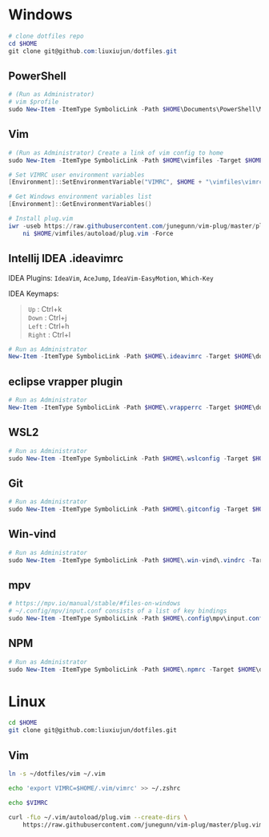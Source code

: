# Windows
``` powershell
# clone dotfiles repo
cd $HOME
git clone git@github.com:liuxiujun/dotfiles.git 
```

## PowerShell
``` powershell
# (Run as Administrator) 
# vim $profile
sudo New-Item -ItemType SymbolicLink -Path $HOME\Documents\PowerShell\Microsoft.PowerShell_profile.ps1 -Target $HOME\dotfiles\powershell\Microsoft.PowerShell_profile.ps1
```

## Vim 
``` powershell
# (Run as Administrator) Create a link of vim config to home
sudo New-Item -ItemType SymbolicLink -Path $HOME\vimfiles -Target $HOME\dotfiles\vim

# Set VIMRC user environment variables
[Environment]::SetEnvironmentVariable("VIMRC", $HOME + "\vimfiles\vimrc", "User")

# Get Windows environment variables list
[Environment]::GetEnvironmentVariables()

# Install plug.vim
iwr -useb https://raw.githubusercontent.com/junegunn/vim-plug/master/plug.vim |`
    ni $HOME/vimfiles/autoload/plug.vim -Force
```

## Intellij IDEA .ideavimrc
IDEA Plugins:
`IdeaVim`, `AceJump`, `IdeaVim-EasyMotion`, `Which-Key`

IDEA Keymaps: 
> `Up`      :   Ctrl+k  
> `Down`    :   Ctrl+j  
> `Left`    :   Ctrl+h  
> `Right`   :   Ctrl+l  

``` powershell
# Run as Administrator
New-Item -ItemType SymbolicLink -Path $HOME\.ideavimrc -Target $HOME\dotfiles\.ideavimrc
```
## eclipse vrapper plugin
``` powershell
# Run as Administrator
New-Item -ItemType SymbolicLink -Path $HOME\.vrapperrc -Target $HOME\dotfiles\.vrapperrc
```

## WSL2
``` powershell
# Run as Administrator
sudo New-Item -ItemType SymbolicLink -Path $HOME\.wslconfig -Target $HOME\dotfiles\.wslconfig
```

## Git
``` powershell
# Run as Administrator
sudo New-Item -ItemType SymbolicLink -Path $HOME\.gitconfig -Target $HOME\dotfiles\.gitconfig
```

## Win-vind
``` powershell
# Run as Administrator
sudo New-Item -ItemType SymbolicLink -Path $HOME\.win-vind\.vindrc -Target $HOME\dotfiles\.vindrc
```

## mpv
``` powershell
# https://mpv.io/manual/stable/#files-on-windows
# ~/.config/mpv/input.conf consists of a list of key bindings
sudo New-Item -ItemType SymbolicLink -Path $HOME\.config\mpv\input.conf -Target $HOME\dotfiles\input.conf
```

## NPM
``` powershell
# Run as Administrator
sudo New-Item -ItemType SymbolicLink -Path $HOME\.npmrc -Target $HOME\dotfiles\.npmrc
```

# Linux
``` bash
cd $HOME
git clone git@github.com:liuxiujun/dotfiles.git
```
## Vim
``` bash
ln -s ~/dotfiles/vim ~/.vim 

echo 'export VIMRC=$HOME/.vim/vimrc' >> ~/.zshrc

echo $VIMRC

curl -fLo ~/.vim/autoload/plug.vim --create-dirs \
    https://raw.githubusercontent.com/junegunn/vim-plug/master/plug.vim
```

